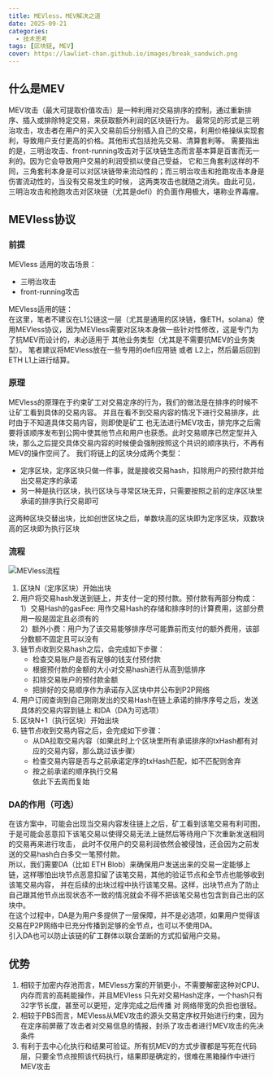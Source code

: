 ```yaml
---
title: MEVless，MEV解决之道  
date: 2025-09-21
categories:
  - 技术思考
tags: [区块链, MEV]
cover: https://lawliet-chan.github.io/images/break_sandwich.png
---   
```

## 什么是MEV   
MEV攻击（最大可提取价值攻击）是一种利用对交易排序的控制，通过重新排序、插入或排除特定交易，来获取额外利润的区块链行为。
最常见的形式是三明治攻击，攻击者在用户的买入交易前后分别插入自己的交易，利用价格操纵实现套利，导致用户支付更高的价格。其他形式包括抢先交易、清算套利等。
需要指出的是，三明治攻击、front-running攻击对于区块链生态而言基本算是百害而无一利的。因为它会导致用户交易的利润受损以使自己受益， 
它和三角套利这样的不同，三角套利本身是可以对区块链带来流动性的；而三明治攻击和抢跑攻击本身是伤害流动性的，当没有交易发生的时候，
这两类攻击也就随之消失。由此可见，三明治攻击和抢跑攻击对区块链（尤其是defi）的负面作用极大，堪称业界毒瘤。

## MEVless协议  
### 前提
MEVless 适用的攻击场景：
- 三明治攻击
- front-running攻击   
  
MEVless适用的链：  
在这里，笔者不建议在L1公链这一层（尤其是通用的区块链，像ETH，solana）使用MEVless协议，因为MEVless需要对区块本身做一些针对性修改，这是专门为了抗MEV而设计的，未必适用于
其他业务类型（尤其是不需要抗MEV的业务类型）。 笔者建议将MEVless放在一些专用的defi应用链 或者 L2上，然后最后回到ETH L1上进行结算。

### 原理
MEVless的原理在于约束矿工对交易定序的行为，我们的做法是在排序的时候不让矿工看到具体的交易内容。 并且在看不到交易内容的情况下进行交易排序，此时由于不知道具体交易内容，则即使是矿工
也无法进行MEV攻击，排完序之后需要将该顺序发布到公网中使其他节点和用户也获悉。此时交易顺序已然定型并入块，那么之后提交具体交易内容的时候便会强制按照这个共识的顺序执行，不再有MEV的操作空间了。
我们将链上的区块分成两个类型：
   - 定序区块，定序区块只做一件事，就是接收交易hash，扣除用户的预付款并给出交易定序的承诺   
   - 另一种是执行区块，执行区块与寻常区块无异，只需要按照之前的定序区块里承诺的排序执行交易即可  

这两种区块交替出块，比如创世区块之后，单数块高的区块即为定序区块，双数块高的区块即为执行区块

### 流程
![MEVless流程](https://lawliet-chan.github.io/images/MEVless.png)
1. 区块N（定序区块）开始出块
2. 用户将交易hash发送到链上，并支付一定的预付款。预付款有两部分构成：  
   1）交易Hash的gasFee:  用作交易Hash的存储和排序时的计算费用，这部分费用一般是固定且必须有的   
   2）额外小费：用户为了该交易能够排序尽可能靠前而支付的额外费用，该部分数额不固定且可以没有   
3. 链节点收到交易hash之后，会完成如下步骤：
   - 检查交易账户是否有足够的钱支付预付款 
   - 根据预付款的金额的大小对交易hash进行从高到低排序
   - 扣除交易账户的预付款金额
   - 把排好的交易顺序作为承诺存入区块中并公布到P2P网络   
4. 用户订阅查询到自己刚刚发出的交易Hash在链上承诺的排序序号之后，发送具体的交易内容到链上 和DA（DA为可选项）  
5. 区块N+1（执行区块）开始出块
6. 链节点收到交易内容之后，会完成如下步骤：
   - 从DA拉取交易内容（如果此时上个区块里所有承诺排序的txHash都有对应的交易内容，那么跳过该步骤）
   - 检查交易内容是否与之前承诺定序的txHash匹配，如不匹配则舍弃
   - 按之前承诺的顺序执行交易  
依此下去周而复始

### DA的作用（可选）
在该方案中，可能会出现当交易内容发往链上之后，矿工看到该笔交易有利可图，于是可能会恶意扣下该笔交易以使得交易无法上链然后等待用户下次重新发送相同的交易再来进行攻击，
此时不仅用户的交易利润依然会被侵蚀，还会因为之前发送的交易hash白白多交一笔预付款。    
所以，我们需要DA（比如 ETH Blob）来确保用户发送出来的交易一定能够上链，这样哪怕出块节点恶意扣留了该笔交易，其他的验证节点和全节点也能够收到该笔交易内容，
并在后续的出块过程中执行该笔交易。这样，出块节点为了防止自己跟其他节点出现状态不一致的情况就会不得不把该笔交易也包含到自己出的区块中。    
在这个过程中，DA是为用户多提供了一层保障，并不是必选项，如果用户觉得该交易在P2P网络中已充分传播到足够的全节点，也可以不使用DA。  
引入DA也可以防止该链的矿工群体以联合垄断的方式扣留用户交易。

## 优势
   1. 相较于加密内存池而言，MEVless方案的开销更小，不需要解密这种对CPU、内存而言的高耗能操作，并且MEVless
只先对交易Hash定序，一个hash只有32字节长度，甚至可以更短，定序完成之后传播 对 网络带宽的负担也很轻。
   2. 相较于PBS而言，MEVless从MEV攻击的源头交易定序权开始进行约束，因为在定序前屏蔽了攻击者对交易信息的情报，封杀了攻击者进行MEV攻击的先决条件
   3. 有利于去中心化执行和结果可验证。所有抗MEV的方式步骤都是写死在代码层，只要全节点按照该代码执行，结果即是确定的，很难在黑箱操作中进行MEV攻击
